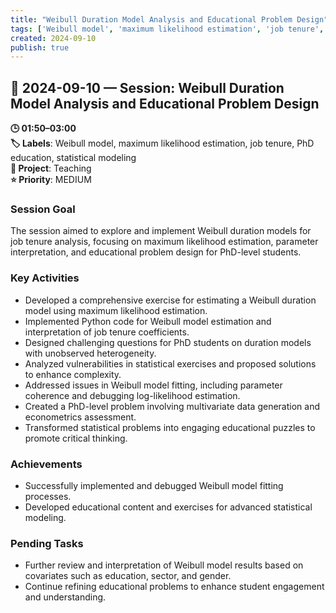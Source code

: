 ```yaml
---
title: "Weibull Duration Model Analysis and Educational Problem Design"
tags: ['Weibull model', 'maximum likelihood estimation', 'job tenure', 'PhD education', 'statistical modeling']
created: 2024-09-10
publish: true
---
```


## 📅 2024-09-10 — Session: Weibull Duration Model Analysis and Educational Problem Design

**🕒 01:50–03:00**  
**🏷️ Labels**: Weibull model, maximum likelihood estimation, job tenure, PhD education, statistical modeling  
**📂 Project**: Teaching  
**⭐ Priority**: MEDIUM  


### Session Goal
The session aimed to explore and implement Weibull duration models for job tenure analysis, focusing on maximum likelihood estimation, parameter interpretation, and educational problem design for PhD-level students.

### Key Activities
- Developed a comprehensive exercise for estimating a Weibull duration model using maximum likelihood estimation.
- Implemented Python code for Weibull model estimation and interpretation of job tenure coefficients.
- Designed challenging questions for PhD students on duration models with unobserved heterogeneity.
- Analyzed vulnerabilities in statistical exercises and proposed solutions to enhance complexity.
- Addressed issues in Weibull model fitting, including parameter coherence and debugging log-likelihood estimation.
- Created a PhD-level problem involving multivariate data generation and econometrics assessment.
- Transformed statistical problems into engaging educational puzzles to promote critical thinking.

### Achievements
- Successfully implemented and debugged Weibull model fitting processes.
- Developed educational content and exercises for advanced statistical modeling.

### Pending Tasks
- Further review and interpretation of Weibull model results based on covariates such as education, sector, and gender.
- Continue refining educational problems to enhance student engagement and understanding.
